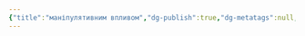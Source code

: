 ```yaml
---
{"title":"маніпулятивним впливом","dg-publish":true,"dg-metatags":null,"dg-home":null,"permalink":"/manipulyativnim-vplivom/","dgPassFrontmatter":true,"noteIcon":""}
---
```


